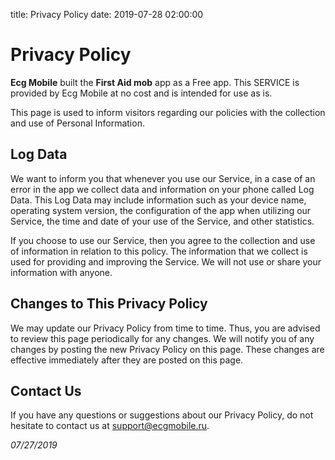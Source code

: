 title: Privacy Policy
date: 2019-07-28 02:00:00

# Privacy Policy

**Ecg Mobile** built the **First Aid mob** app as a Free app. This SERVICE is provided by Ecg Mobile at no cost and is intended for use as is.

This page is used to inform visitors regarding our policies with the collection and use of Personal Information.

## Log Data

We want to inform you that whenever you use our Service, in a case of an error in the app we collect data and information on your phone called Log Data. This Log Data may include information such as your device name, operating system version, the configuration of the app when utilizing our Service, the time and date of your use of the Service, and other statistics.

If you choose to use our Service, then you agree to the collection and use of information in relation to this policy. The information that we collect is used for providing and improving the Service. We will not use or share your information with anyone.

## Changes to This Privacy Policy

We may update our Privacy Policy from time to time. Thus, you are advised to review this page periodically for any changes. We will notify you of any changes by posting the new Privacy Policy on this page. These changes are effective immediately after they are posted on this page.

## Contact Us

If you have any questions or suggestions about our Privacy Policy, do not hesitate to contact us at support@ecgmobile.ru.

*07/27/2019*